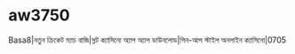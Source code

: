 # aw3750
Basa8|নতুন ক্রিকেট ম্যাচ বাজি|স্লট ক্যাসিনো অ্যাপ অ্যাপ ডাউনলোড|পিন-আপ স্টাইল অনলাইন ক্যাসিনো|0705
